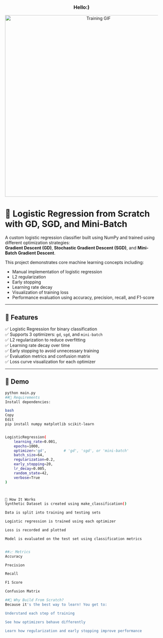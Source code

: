 <h3 align="center">Hello:)</h3>

<p align="center">
  <img src="https://doimages.nyc3.cdn.digitaloceanspaces.com/010AI-ML/content/images/2018/05/68747470733a2f2f707669676965722e6769746875622e696f2f6d656469612f696d672f70617274312f6772616469656e745f64657363656e742e676966.gif" 
       alt="Training GIF" 
       width="600" />
</p>



# 🧠 Logistic Regression from Scratch with GD, SGD, and Mini-Batch

A custom logistic regression classifier built using NumPy and trained using different optimization strategies:  
**Gradient Descent (GD)**, **Stochastic Gradient Descent (SGD)**, and **Mini-Batch Gradient Descent**.

This project demonstrates core machine learning concepts including:
- Manual implementation of logistic regression
- L2 regularization
- Early stopping
- Learning rate decay
- Visualization of training loss
- Performance evaluation using accuracy, precision, recall, and F1-score

---

## 📌 Features

✅ Logistic Regression for binary classification  
✅ Supports 3 optimizers: `gd`, `sgd`, and `mini-batch`  
✅ L2 regularization to reduce overfitting  
✅ Learning rate decay over time  
✅ Early stopping to avoid unnecessary training  
✅ Evaluation metrics and confusion matrix  
✅ Loss curve visualization for each optimizer  

---

## 🧪 Demo

```bash
python main.py
##🔧 Requirements
Install dependencies:

bash
Copy
Edit
pip install numpy matplotlib scikit-learn


LogisticRegression(
    learning_rate=0.001,
    epochs=1000,
    optimizer='gd',        # 'gd', 'sgd', or 'mini-batch'
    batch_size=64,
    regularization=0.2,
    early_stopping=20,
    lr_decay=0.005,
    random_state=42,
    verbose=True
)



🚀 How It Works
Synthetic Dataset is created using make_classification()

Data is split into training and testing sets

Logistic regression is trained using each optimizer

Loss is recorded and plotted

Model is evaluated on the test set using classification metrics


##📈 Metrics
Accuracy

Precision

Recall

F1 Score

Confusion Matrix

##🧠 Why Build From Scratch?
Because it's the best way to learn! You get to:

Understand each step of training

See how optimizers behave differently

Learn how regularization and early stopping improve performance

